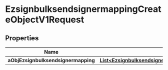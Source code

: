 

# EzsignbulksendsignermappingCreateObjectV1Request

## Properties

Name | Type | Description | Notes
------------ | ------------- | ------------- | -------------
**aObjEzsignbulksendsignermapping** | [**List&lt;EzsignbulksendsignermappingRequestCompound&gt;**](EzsignbulksendsignermappingRequestCompound.md) |  | 




